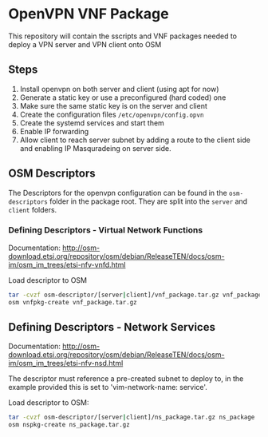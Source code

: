 # OpenVPN VNF Package

This repository will contain the sscripts and VNF packages needed to deploy a VPN server and VPN client onto OSM

## Steps

1. Install openvpn on both server and client (using apt for now)
2. Generate a static key or use a preconfigured (hard coded) one
3. Make sure the same static key is on the server and client
4. Create the configuration files `/etc/openvpn/config.opvn`
5. Create the systemd services and start them
6. Enable IP forwarding
7. Allow client to reach server subnet by adding a route to the client side and enabling IP Masquradeing on server side.

## OSM Descriptors

The Descriptors for the openvpn configuration can be found in the `osm-descriptors` folder in the package root. They are split into the `server` and `client` folders.

### Defining Descriptors - Virtual Network Functions 

Documentation: <http://osm-download.etsi.org/repository/osm/debian/ReleaseTEN/docs/osm-im/osm_im_trees/etsi-nfv-vnfd.html>

Load descriptor to OSM

```bash
tar -cvzf osm-descriptor/[server|client]/vnf_package.tar.gz vnf_package
osm vnfpkg-create vnf_package.tar.gz
```

## Defining Descriptors - Network Services

Documentation: <http://osm-download.etsi.org/repository/osm/debian/ReleaseTEN/docs/osm-im/osm_im_trees/etsi-nfv-nsd.html>

The descriptor must reference a pre-created subnet to deploy to, in the example provided this is set to 'vim-network-name: service'.

Load descriptor to OSM:

```bash
tar -cvzf osm-descriptor/[server|client]/ns_package.tar.gz ns_package
osm nspkg-create ns_package.tar.gz
```
